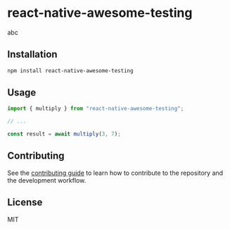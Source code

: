 # react-native-awesome-testing

abc

## Installation

```sh
npm install react-native-awesome-testing
```

## Usage

```js
import { multiply } from "react-native-awesome-testing";

// ...

const result = await multiply(3, 7);
```

## Contributing

See the [contributing guide](CONTRIBUTING.md) to learn how to contribute to the repository and the development workflow.

## License

MIT
